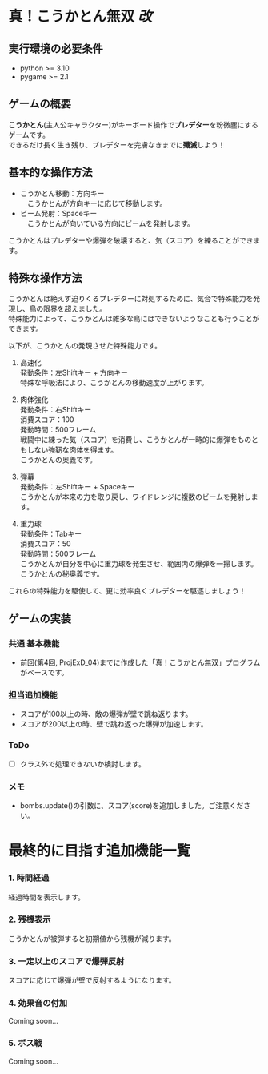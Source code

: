 # 真！こうかとん無双 ***改***
## 実行環境の必要条件
* python >= 3.10
* pygame >= 2.1
## ゲームの概要
**こうかとん**(主人公キャラクター)がキーボード操作で**プレデター**を粉微塵にするゲームです。<br>
できるだけ長く生き残り、プレデターを完膚なきまでに**殲滅**しよう！
## 基本的な操作方法
* こうかとん移動：方向キー<br>
　こうかとんが方向キーに応じて移動します。<br>
* ビーム発射：Spaceキー<br>
　こうかとんが向いている方向にビームを発射します。<br>

こうかとんはプレデターや爆弾を破壊すると、気（スコア）を練ることができます。

## 特殊な操作方法
こうかとんは絶えず迫りくるプレデターに対処するために、気合で特殊能力を発現し、鳥の限界を超えました。<br>
特殊能力によって、こうかとんは雑多な鳥にはできないようなことも行うことができます。<br>

以下が、こうかとんの発現させた特殊能力です。<br>
1. 高速化<br>
発動条件：左Shiftキー + 方向キー<br>
特殊な呼吸法により、こうかとんの移動速度が上がります。<br>

2. 肉体強化<br>
発動条件：右Shiftキー<br>
消費スコア：100<br>
発動時間：500フレーム<br>
戦闘中に練った気（スコア）を消費し、こうかとんが一時的に爆弾をものともしない強靭な肉体を得ます。<br>
こうかとんの奥義です。<br>

3. 弾幕<br>
発動条件：左Shiftキー + Spaceキー<br>
こうかとんが本来の力を取り戻し、ワイドレンジに複数のビームを発射します。<br>

4. 重力球<br>
発動条件：Tabキー<br>
消費スコア：50<br>
発動時間：500フレーム<br>
こうかとんが自分を中心に重力球を発生させ、範囲内の爆弾を一掃します。<br>
こうかとんの秘奥義です。<br>

これらの特殊能力を駆使して、更に効率良くプレデターを駆逐しましょう！<br>

## ゲームの実装
### 共通 基本機能
* 前回(第4回, ProjExD_04)までに作成した「真！こうかとん無双」プログラムがベースです。
### 担当追加機能
* スコアが100以上の時、敵の爆弾が壁で跳ね返ります。
* スコアが200以上の時、壁で跳ね返った爆弾が加速します。
### ToDo
- [ ] クラス外で処理できないか検討します。
### メモ
* bombs.update()の引数に、スコア(score)を追加しました。ご注意ください。

# 最終的に目指す追加機能一覧
### 1. 時間経過
経過時間を表示します。
### 2. 残機表示
こうかとんが被弾すると初期値から残機が減ります。
### 3. 一定以上のスコアで爆弾反射
スコアに応じて爆弾が壁で反射するようになります。
### 4. 効果音の付加
Coming soon...
### 5. ボス戦
Coming soon...